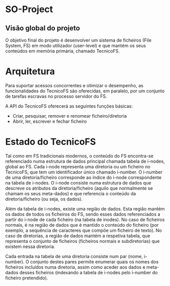 # SO-Project

## Visão global do projeto

O objetivo final do projeto é desenvolver um sistema de ficheiros (File System, FS) em modo utilizador
(user-level) e que mantém os seus conteúdos em memória primária, chamado TecnicoFS.

# Arquitetura

Para suportar acessos concorrentes e otimizar o desempenho, as funcionalidades do TecnicoFS são oferecidas, 
em paralelo, por um conjunto de tarefas escravas no processo servidor do FS.

A API do TecnicoFS oferecerá as seguintes funções básicas:
- Criar, pesquisar, remover e renomear ficheiro/diretoria
- Abrir, ler, escrever e fechar ficheiro 

# Estado do TecnicoFS

Tal como em FS tradicionais modernos, o conteúdo do FS encontra-se referenciado numa estrutura
de dados principal chamada tabela de i-nodes, global ao FS. Cada i-node representa uma diretoria ou
um ficheiro no TecnicoFS, que tem um identificador único chamado i-number. O i-number de uma
diretoria/ficheiro corresponde ao índice do i-node correspondente na tabela de i-nodes. O i-node
consiste numa estrutura de dados que descreve os atributos da diretoria/ficheiro (aquilo que
normalmente se chamam os seus meta-dados) e que referencia o conteúdo da diretoria/ficheiro (ou
seja, os dados).

Além da tabela de i-nodes, existe uma região de dados. Esta região mantém os dados de todos os
ficheiros do FS, sendo esses dados referenciados a partir do i-node de cada ficheiro (na tabela de inodes). 
No caso de ficheiros normais, é na região de dados que é mantido o conteúdo do ficheiro (por
exemplo, a sequência de caracteres que compõe um ficheiro de texto). No caso de diretorias, a região
de dados mantém a respetiva tabela, que representa o conjunto de ficheiros (ficheiros normais e subdiretorias) que existem nessa diretoria.

Cada entrada na tabela de uma diretoria consiste num par (nome, i-number). O conjunto destes pares
permite enumerar quais os nomes dos ficheiros incluídos numa diretoria, assim como aceder aos
dados e meta-dados desses ficheiros (indexando a tabela de i-nodes pelo i-number do ficheiro pretendido). 

